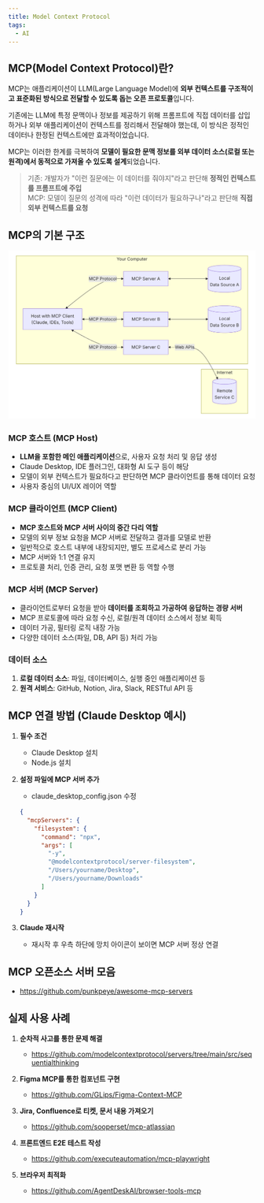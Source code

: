 ```yaml
---
title: Model Context Protocol
tags:
  - AI
---
```


## MCP(Model Context Protocol)란?

MCP는 애플리케이션이 LLM(Large Language Model)에 **외부 컨텍스트를 구조적이고 표준화된 방식으로 전달할 수 있도록 돕는 오픈 프로토콜**입니다.

기존에는 LLM에 특정 문맥이나 정보를 제공하기 위해 프롬프트에 직접 데이터를 삽입하거나 외부 애플리케이션이 컨텍스트를 정리해서 전달해야 했는데, 이 방식은 정적인 데이터나 한정된 컨텍스트에만 효과적이었습니다.

MCP는 이러한 한계를 극복하여 **모델이 필요한 문맥 정보를 외부 데이터 소스(로컬 또는 원격)에서 동적으로 가져올 수 있도록 설계**되었습니다.

> 기존: 개발자가 "이런 질문에는 이 데이터를 줘야지"라고 판단해 **정적인 컨텍스트를 프롬프트에 주입**  
> MCP: 모델이 질문의 성격에 따라 "이런 데이터가 필요하구나"라고 판단해 **직접 외부 컨텍스트를 요청**

## MCP의 기본 구조
![CleanShot 2025-03-31 at 16.29.06@2x-20250331-072911.png](../attachments/CleanShot%202025-03-31%20at%2016.29.06%402x-20250331-072911.png)

### MCP 호스트 (MCP Host)
- **LLM을 포함한 메인 애플리케이션**으로, 사용자 요청 처리 및 응답 생성
- Claude Desktop, IDE 플러그인, 대화형 AI 도구 등이 해당
- 모델이 외부 컨텍스트가 필요하다고 판단하면 MCP 클라이언트를 통해 데이터 요청
- 사용자 중심의 UI/UX 레이어 역할

### MCP 클라이언트 (MCP Client)
- **MCP 호스트와 MCP 서버 사이의 중간 다리 역할**
- 모델의 외부 정보 요청을 MCP 서버로 전달하고 결과를 모델로 반환
- 일반적으로 호스트 내부에 내장되지만, 별도 프로세스로 분리 가능
- MCP 서버와 1:1 연결 유지
- 프로토콜 처리, 인증 관리, 요청 포맷 변환 등 역할 수행

### MCP 서버 (MCP Server)
- 클라이언트로부터 요청을 받아 **데이터를 조회하고 가공하여 응답하는 경량 서버**
- MCP 프로토콜에 따라 요청 수신, 로컬/원격 데이터 소스에서 정보 획득
- 데이터 가공, 필터링 로직 내장 가능
- 다양한 데이터 소스(파일, DB, API 등) 처리 가능

### 데이터 소스
1. **로컬 데이터 소스**: 파일, 데이터베이스, 실행 중인 애플리케이션 등
2. **원격 서비스**: GitHub, Notion, Jira, Slack, RESTful API 등

## MCP 연결 방법 (Claude Desktop 예시)

1. **필수 조건**
    - Claude Desktop 설치
    - Node.js 설치

2. **설정 파일에 MCP 서버 추가**
    - claude_desktop_config.json 수정
   ```json
   {
     "mcpServers": {
       "filesystem": {
         "command": "npx",
         "args": [
           "-y",
           "@modelcontextprotocol/server-filesystem",
           "/Users/yourname/Desktop",
           "/Users/yourname/Downloads"
         ]
       }
     }
   }
   ```

3. **Claude 재시작**
    - 재시작 후 우측 하단에 망치 아이콘이 보이면 MCP 서버 정상 연결

## MCP 오픈소스 서버 모음
- https://github.com/punkpeye/awesome-mcp-servers

## 실제 사용 사례

1. **순차적 사고를 통한 문제 해결**
    - https://github.com/modelcontextprotocol/servers/tree/main/src/sequentialthinking

2. **Figma MCP를 통한 컴포넌트 구현**
    - https://github.com/GLips/Figma-Context-MCP

3. **Jira, Confluence로 티켓, 문서 내용 가져오기**
    - https://github.com/sooperset/mcp-atlassian

4. **프론트엔드 E2E 테스트 작성**
    - https://github.com/executeautomation/mcp-playwright

5. **브라우저 최적화**
    - https://github.com/AgentDeskAI/browser-tools-mcp
